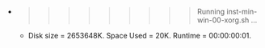 * >>>>>>>>> Running inst-min-win-00-xorg.sh ...
  * Disk size = 2653648K. Space Used = 20K. Runtime = 00:00:00:01.

